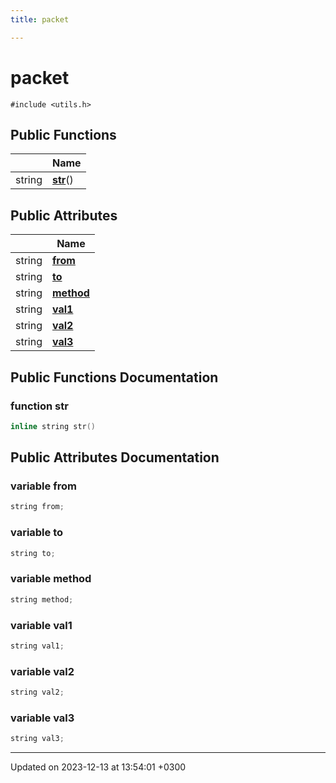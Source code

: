 ```yaml
---
title: packet

---
```


# packet






`#include <utils.h>`

## Public Functions

|                | Name           |
| -------------- | -------------- |
| string | **[str](Classes/structpacket.md#function-str)**() |

## Public Attributes

|                | Name           |
| -------------- | -------------- |
| string | **[from](Classes/structpacket.md#variable-from)**  |
| string | **[to](Classes/structpacket.md#variable-to)**  |
| string | **[method](Classes/structpacket.md#variable-method)**  |
| string | **[val1](Classes/structpacket.md#variable-val1)**  |
| string | **[val2](Classes/structpacket.md#variable-val2)**  |
| string | **[val3](Classes/structpacket.md#variable-val3)**  |

## Public Functions Documentation

### function str

```cpp
inline string str()
```


## Public Attributes Documentation

### variable from

```cpp
string from;
```


### variable to

```cpp
string to;
```


### variable method

```cpp
string method;
```


### variable val1

```cpp
string val1;
```


### variable val2

```cpp
string val2;
```


### variable val3

```cpp
string val3;
```


-------------------------------

Updated on 2023-12-13 at 13:54:01 +0300